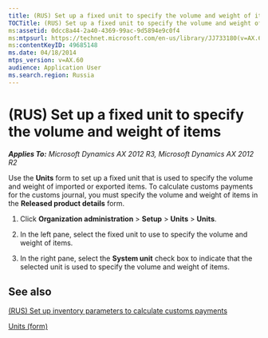 ```yaml
---
title: (RUS) Set up a fixed unit to specify the volume and weight of items
TOCTitle: (RUS) Set up a fixed unit to specify the volume and weight of items
ms:assetid: 0dcc8a44-2a40-4369-99ac-9d5894e9c0f4
ms:mtpsurl: https://technet.microsoft.com/en-us/library/JJ733180(v=AX.60)
ms:contentKeyID: 49685148
ms.date: 04/18/2014
mtps_version: v=AX.60
audience: Application User
ms.search.region: Russia
---
```


# (RUS) Set up a fixed unit to specify the volume and weight of items 


_**Applies To:** Microsoft Dynamics AX 2012 R3, Microsoft Dynamics AX 2012 R2_

Use the **Units** form to set up a fixed unit that is used to specify the volume and weight of imported or exported items. To calculate customs payments for the customs journal, you must specify the volume and weight of items in the **Released product details** form.

1.  Click **Organization administration** \> **Setup** \> **Units** \> **Units**.

2.  In the left pane, select the fixed unit to use to specify the volume and weight of items.

3.  In the right pane, select the **System unit** check box to indicate that the selected unit is used to specify the volume and weight of items.

## See also

[(RUS) Set up inventory parameters to calculate customs payments](rus-set-up-inventory-parameters-to-calculate-customs-payments.md)

[Units (form)](https://technet.microsoft.com/en-us/library/hh209233\(v=ax.60\))

  


